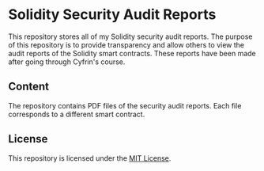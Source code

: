 # Solidity Security Audit Reports

This repository stores all of my Solidity security audit reports. The purpose of this repository is to provide transparency and allow others to view the audit reports of the Solidity smart contracts. These reports have been made after going through Cyfrin's course. 

## Content

The repository contains PDF files of the security audit reports. Each file corresponds to a different smart contract.

## License

This repository is licensed under the [MIT License](LICENSE).
